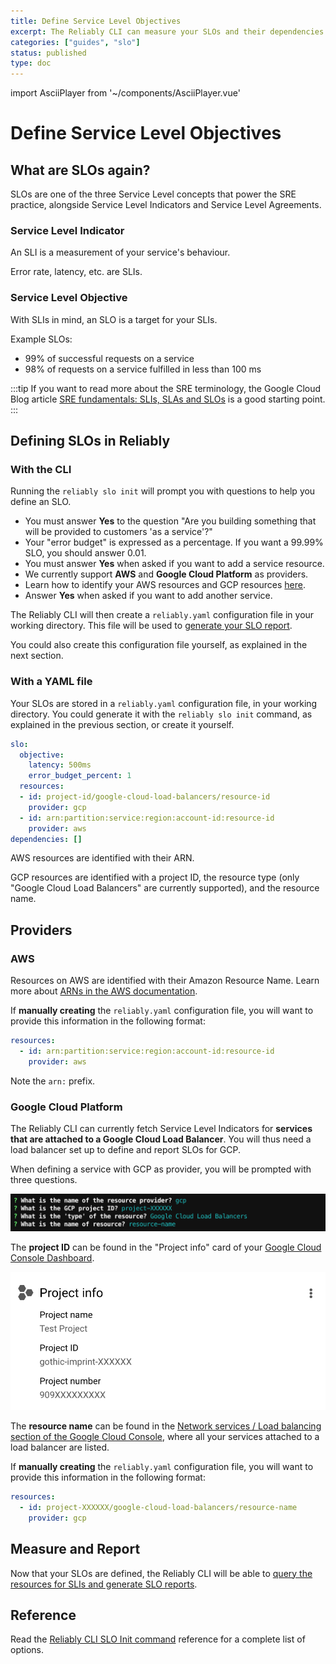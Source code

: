 ```yaml
---
title: Define Service Level Objectives
excerpt: The Reliably CLI can measure your SLOs and their dependencies.
categories: ["guides", "slo"]
status: published
type: doc
---
```

import AsciiPlayer from '~/components/AsciiPlayer.vue'

# Define Service Level Objectives

## What are SLOs again?

SLOs are one of the three Service Level concepts that power the SRE practice, 
alongside Service Level Indicators and Service Level Agreements.

### Service Level Indicator

An SLI is a measurement of your service's behaviour.

Error rate, latency, etc.
are SLIs.

### Service Level Objective

With SLIs in mind, an SLO is a target for your SLIs.

Example SLOs:
- 99% of successful requests on a service
- 98% of requests on a service fulfilled in less than 100 ms

:::tip
If you want to read more about the SRE terminology, the Google Cloud Blog 
article <a href="https://cloud.google.com/blog/products/devops-sre/sre-fundamentals-slis-slas-and-slos" target="_blank" rel="noopener noreferer">SRE fundamentals: SLIs, SLAs and SLOs</a> is a good starting point.
:::

## Defining SLOs in Reliably

### With the CLI

Running the `reliably slo init` will prompt you with questions to help you 
define an SLO.

<AsciiPlayer id="iBglbFiJI5rLyVX6kHEomfKcx" />

* You must answer **Yes** to the question "Are you building something that will be provided to customers 'as a service'?"
* Your "error budget" is expressed as a percentage. If you want a 99.99% SLO, you should answer 0.01.
* You must answer **Yes** when asked if you want to add a service resource.
* We currently support **AWS** and **Google Cloud Platform** as providers.
* Learn how to identify your AWS resources and GCP resources [here](#providers).
* Answer **Yes** when asked if you want to add another service.

The Reliably CLI will then create a `reliably.yaml` configuration file in your 
working directory. This file will be used to 
[generate your SLO report](/docs/guides/slo/slo-reports/).

You could also create this configuration file yourself, as explained in the next
section.

### With a YAML file

Your SLOs are stored in a `reliably.yaml` configuration file, in your working
directory. You could generate it with the `reliably slo init` command, as 
explained in the previous section, or create it yourself.

```yaml
slo:
  objective:
    latency: 500ms
    error_budget_percent: 1
  resources:
  - id: project-id/google-cloud-load-balancers/resource-id
    provider: gcp
  - id: arn:partition:service:region:account-id:resource-id
    provider: aws
dependencies: []

```

AWS resources are identified with their ARN.

GCP resources are identified with a project ID, the resource type (only "Google
Cloud Load Balancers" are currently supported), and the resource name.

## Providers

### AWS

Resources on AWS are identified with their Amazon Resource Name. Learn more 
about <a href="https://docs.aws.amazon.com/general/latest/gr/aws-arns-and-namespaces.html" target="_blank" rel="noopener noreferer">ARNs in the AWS documentation</a>.

If **manually creating** the `reliably.yaml` configuration file, you will want to provide this information in the following format:

```yaml
resources:
  - id: arn:partition:service:region:account-id:resource-id
    provider: aws
```

Note the `arn:` prefix.

### Google Cloud Platform

The Reliably CLI can currently fetch Service Level Indicators for **services that are attached to a Google Cloud Load Balancer**. You will thus need a load balancer set up to define and report SLOs for GCP.

When defining a service with GCP as provider, you will be prompted with three questions.

![Screenshot of the questions asked by the CLI](./images/reliably-gcp-resource-id.png)

The **project ID** can be found in the "Project info" card of your <a href="https://console.cloud.google.com/home/dashboard" target="_blank" rel="noopener noreferer">Google Cloud Console Dashboard</a>.

![Screenshot of Project info card in the Google CLoud Console](./images/gcp-project-info-card.png)

The **resource name** can be found in the <a href="https://console.cloud.google.com/net-services/loadbalancing/" target="_blank" rel="noopener noreferer">Network services / Load balancing section of the Google Cloud Console</a>, where all your services attached to a load balancer are listed.

If **manually creating** the `reliably.yaml` configuration file, you will want to provide this information in the following format:

```yaml
resources:
  - id: project-XXXXXX/google-cloud-load-balancers/resource-name
    provider: gcp
```

## Measure and Report

Now that your SLOs are defined, the Reliably CLI will be able to 
[query the resources for SLIs and generate SLO reports](/docs/guides/slo/slo-reports/).

## Reference

Read the [Reliably CLI SLO Init command](/docs/reference/cli/reliably-slo-init/) reference for a complete list of options.